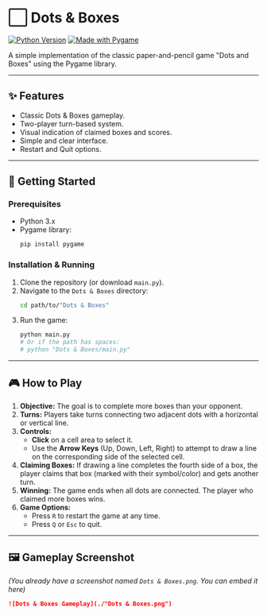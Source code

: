 # ⬜ Dots & Boxes

[![Python Version](https://img.shields.io/badge/Python-3.x-blue.svg)](https://python.org)
[![Made with Pygame](https://img.shields.io/badge/Made%20with-Pygame-1f425f.svg)](https://www.pygame.org)

A simple implementation of the classic paper-and-pencil game "Dots and Boxes" using the Pygame library.

---

## ✨ Features

*   Classic Dots & Boxes gameplay.
*   Two-player turn-based system.
*   Visual indication of claimed boxes and scores.
*   Simple and clear interface.
*   Restart and Quit options.

---

## 🚀 Getting Started

### Prerequisites

*   Python 3.x
*   Pygame library:
    ```bash
    pip install pygame
    ```

### Installation & Running

1.  Clone the repository (or download `main.py`).
2.  Navigate to the `Dots & Boxes` directory:
    ```bash
    cd path/to/"Dots & Boxes"
    ```
3.  Run the game:
    ```bash
    python main.py
    # Or if the path has spaces:
    # python "Dots & Boxes/main.py"
    ```

---

## 🎮 How to Play

1.  **Objective:** The goal is to complete more boxes than your opponent.
2.  **Turns:** Players take turns connecting two adjacent dots with a horizontal or vertical line.
3.  **Controls:**
    *   **Click** on a cell area to select it.
    *   Use the **Arrow Keys** (Up, Down, Left, Right) to attempt to draw a line on the corresponding side of the selected cell.
4.  **Claiming Boxes:** If drawing a line completes the fourth side of a box, the player claims that box (marked with their symbol/color) and gets another turn.
5.  **Winning:** The game ends when all dots are connected. The player who claimed more boxes wins.
6.  **Game Options:**
    *   Press `R` to restart the game at any time.
    *   Press `Q` or `Esc` to quit.

---

## 🖼️ Gameplay Screenshot

*(You already have a screenshot named `Dots & Boxes.png`. You can embed it here)*

```markdown
![Dots & Boxes Gameplay](./"Dots & Boxes.png")
```
